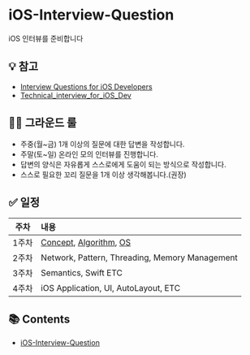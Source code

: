 # iOS-Interview-Question
iOS 인터뷰를 준비합니다

## 💡 참고
- [Interview Questions for iOS Developers](https://github.com/JeaSungLEE/iOSInterviewquestions)
- [Technical_interview_for_iOS_Dev](https://github.com/inswag/Technical_interview_for_iOS_Dev)


## 🧑‍⚖️ 그라운드 룰

- 주중(월~금) 1개 이상의 질문에 대한 답변을 작성합니다.
- 주말(토~일) 온라인 모의 인터뷰를 진행합니다.
- 답변의 양식은 자유롭게 스스로에게 도움이 되는 방식으로 작성합니다.
- 스스로 필요한 꼬리 질문을 1개 이상 생각해봅니다.(권장)

## ✅ 일정

| 주차 | 내용 |
| :-: | :- |
| 1주차 | [Concept](https://github.com/hsw1920/iOS-Interview-Question/issues?q=label:concept), [Algorithm](https://github.com/hsw1920/iOS-Interview-Question/issues?q=label:algorithm), [OS](https://github.com/hsw1920/iOS-Interview-Question/issues?q=label:os) |
| 2주차 | Network, Pattern, Threading, Memory Management |
| 3주차 | Semantics, Swift ETC |
| 4주차 | iOS Application, UI, AutoLayout, ETC |

## 📚 Contents
- [iOS-Interview-Question](https://github.com/hsw1920/iOS-Interview-Question/blob/main/iOS-Interview-Question.md)
